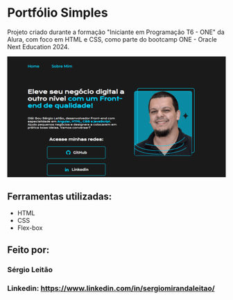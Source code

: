 # Portfólio Simples

Projeto criado durante a formação "Iniciante em Programação T6 - ONE" da Alura, com foco em HTML e CSS, como parte do bootcamp ONE - Oracle Next Education 2024.

![image](https://raw.githubusercontent.com/seralterego/portfolio-simples/main/assets/images/print-projeto-readme-repo.png)

## Ferramentas utilizadas:

- HTML
- CSS
- Flex-box

## Feito por:

### Sérgio Leitão

### Linkedin: https://www.linkedin.com/in/sergiomirandaleitao/

```
